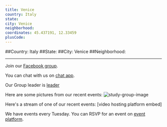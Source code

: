 ```yaml
---
title: Venice
country: Italy
state: 
city: Venice
neighborhood: 
coordinates: 45.437191, 12.33459
plusCode:
---
```


##Country: Italy
##State: 
##City: Venice
##Neighborhood: 
*****
Join our [Facebook group](https://www.facebook.com/groups/free.code.camp.venice).

You can chat with us on [chat app]().

Our Group leader is [leader]()

Here are some pictures from our recent events:
![study-group-image]()

Here's a stream of one of our recent events:
[video hosting platform embed]

We have events every Tuesday. You can RSVP for an event on [event platform]().

